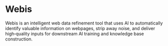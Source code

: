 # Webis
Webis is an intelligent web data refinement tool that uses AI to automatically identify valuable information on webpages, strip away noise, and deliver high‑quality inputs for downstream AI training and knowledge base construction.
